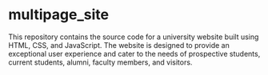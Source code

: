 # multipage_site
This repository contains the source code for a university website built using HTML, CSS, and JavaScript. The website is designed to provide an exceptional user experience and cater to the needs of prospective students, current students, alumni, faculty members, and visitors.
